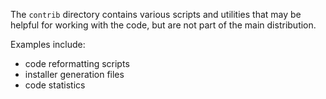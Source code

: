 The `contrib` directory contains various scripts and utilities that may
be helpful for working with the code, but are not part of the main
distribution.

Examples include:

- code reformatting scripts
- installer generation files
- code statistics
